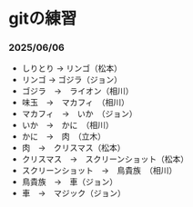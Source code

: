 # gitの練習

### 2025/06/06
- しりとり → リンゴ（松本）
- リンゴ → ゴジラ（ジョン）
- ゴジラ　→　ライオン（相川）
- 味玉　→　マカフィ　（相川）
- マカフィ　→　いか　（ジョン）
- いか　→　かに　（相川）
- かに　→　肉　（立木）
- 肉　→　クリスマス（松本）
- クリスマス　→　スクリーンショット（松本）
- スクリーンショット　→　鳥貴族　（相川）
- 鳥貴族　→　車（ジョン）
- 車　→　マジック（ジョン）